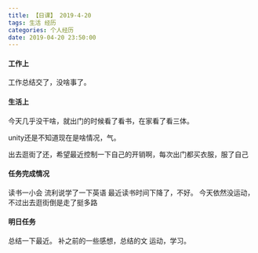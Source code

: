 ```yaml
---
title: 【日课】 2019-4-20
tags: 生活 经历
categories: 个人经历
date: 2019-04-20 23:50:00
---
```



#### 工作上

工作总结交了，没啥事了。

#### 生活上

今天几乎没干啥，就出门的时候看了看书，在家看了看三体。

unity还是不知道现在是啥情况，气。

出去逛街了还，希望最近控制一下自己的开销啊，每次出门都买衣服，服了自己

#### 任务完成情况

读书一小会
流利说学了一下英语
最近读书时间下降了，不好。
今天依然没运动，不过出去逛街倒是走了挺多路

#### 明日任务
总结一下最近。
补之前的一些感想，总结的文
运动，学习。